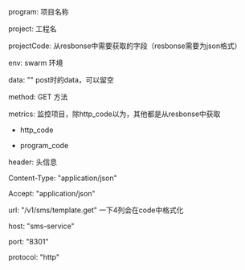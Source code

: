 program: 项目名称

project: 工程名

projectCode: 从resbonse中需要获取的字段（resbonse需要为json格式）

env: swarm 环境

data: ""   post时的data，可以留空

method: GET   方法

metrics:   监控项目，除http_code以为，其他都是从resbonse中获取

 - http_code

 - program_code

header:  头信息

  Content-Type: "application/json"

  Accept: "application/json"

url: "/v1/sms/template.get"  一下4列会在code中格式化

host: "sms-service"

port: "8301"

protocol: "http"